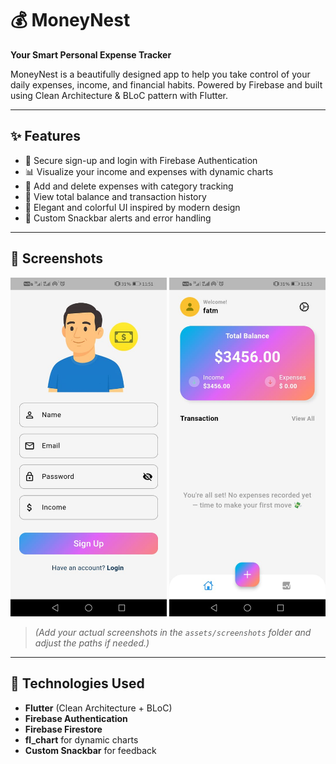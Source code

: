 # 💰 MoneyNest

**Your Smart Personal Expense Tracker**

MoneyNest is a beautifully designed app to help you take control of your daily expenses, income, and financial habits. Powered by Firebase and built using Clean Architecture & BLoC pattern with Flutter.

---

## ✨ Features

- 🔐 Secure sign-up and login with Firebase Authentication
- 📊 Visualize your income and expenses with dynamic charts
- 💸 Add and delete expenses with category tracking
- 📁 View total balance and transaction history
- 🌈 Elegant and colorful UI inspired by modern design
- 🔔 Custom Snackbar alerts and error handling

---

## 📸 Screenshots

<img src="assets/images/signup.jpeg" width="250">  
<img src="assets/images/home.jpeg" width="250">  


> _(Add your actual screenshots in the `assets/screenshots` folder and adjust the paths if needed.)_

---

## 🔧 Technologies Used

- **Flutter** (Clean Architecture + BLoC)
- **Firebase Authentication**
- **Firebase Firestore**
- **fl_chart** for dynamic charts
- **Custom Snackbar** for feedback

